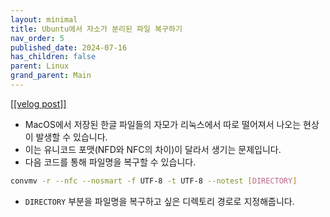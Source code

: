 ```yaml
---
layout: minimal
title: Ubuntu에서 자소가 분리된 파일 복구하기
nav_order: 5
published_date: 2024-07-16
has_children: false
parent: Linux
grand_parent: Main
---
```


<a href='https://velog.io/@s2jin/jaso-merge-in-Ubuntu'>[[velog post]]</a>


* MacOS에서 저장된 한글 파일들의 자모가 리눅스에서 따로 떨어져서 나오는 현상이 발생할 수 있습니다.
* 이는 유니코드 포맷(NFD와 NFC의 차이)이 달라서 생기는 문제입니다.
* 다음 코드를 통해 파일명을 복구할 수 있습니다.



```bash
convmv -r --nfc --nosmart -f UTF-8 -t UTF-8 --notest [DIRECTORY]
```

* `DIRECTORY` 부분을 파일명을 복구하고 싶은 디렉토리 경로로 지정해줍니다.
